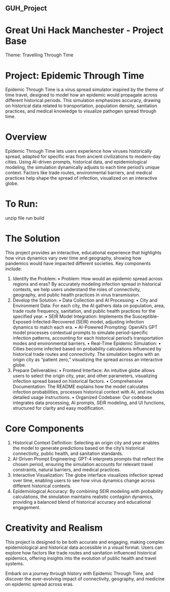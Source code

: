 ## GUH_Project

# Great Uni Hack Manchester - Project Base

Theme: Travelling Through Time

# Project: Epidemic Through Time

Epidemic Through Time is a virus spread simulator inspired by the theme of time travel, designed to model how an epidemic would propagate across different historical periods. This simulation emphasizes accuracy, drawing on historical data related to transportation, population density, sanitation practices, and medical knowledge to visualize pathogen spread through time.

# Overview

Epidemic Through Time lets users experience how viruses historically spread, adapted for specific eras from ancient civilizations to modern-day cities. Using AI-driven prompts, historical data, and epidemiological modeling, the simulation dynamically adjusts to each time period’s unique context. Factors like trade routes, environmental barriers, and medical practices help shape the spread of infection, visualized on an interactive globe.

# To Run:
unzip file
run build


# The Solution

This project provides an interactive, educational experience that highlights how virus dynamics vary over time and geography, showing how pandemics would have impacted different societies. Key components include:
1.	Identify the Problem:
•	Problem: How would an epidemic spread across regions and eras? By accurately modeling infection spread in historical contexts, we help users understand the roles of connectivity, geography, and public health practices in virus transmission.
2.	Develop the Solution:
•	Data Collection and AI Processing:
•	City and Environment Data: For each city, the AI gathers data on population, area, trade route frequency, sanitation, and public health practices for the specified year.
•	SEIR Model Integration: Implements the Susceptible-Exposed-Infected-Recovered (SEIR) model, adjusting infection dynamics to match each era.
•	AI-Powered Prompting: OpenAI’s GPT model processes contextual prompts to simulate period-specific infection patterns, accounting for each historical period’s transportation modes and environmental barriers.
•	Real-Time Epidemic Simulation:
•	Cities become infected based on probability calculations influenced by historical trade routes and connectivity. The simulation begins with an origin city as “patient zero,” visualizing the spread across an interactive globe.
3.	Prepare Deliverables:
•	Frontend Interface: An intuitive globe allows users to select the origin city, year, and other parameters, visualizing infection spread based on historical factors.
•	Comprehensive Documentation: The README explains how the model calculates infection probabilities, processes historical context with AI, and includes detailed usage instructions.
•	Organized Codebase: Our codebase integrates data processing, AI prompts, SEIR modeling, and UI functions, structured for clarity and easy modification.

# Core Components

1.	Historical Context Definition: Selecting an origin city and year enables the model to generate predictions based on the city’s historical connectivity, public health, and sanitation standards.
2.	AI-Driven Prompt Engineering: GPT-4 interprets prompts that reflect the chosen period, ensuring the simulation accounts for relevant travel constraints, natural barriers, and medical practices.
3.	Interactive Visualization: The globe interface visualizes infection spread over time, enabling users to see how virus dynamics change across different historical contexts.
4.	Epidemiological Accuracy: By combining SEIR modeling with probability calculations, the simulation maintains realistic contagion dynamics, providing a balanced blend of historical accuracy and educational engagement.

# Creativity and Realism

This project is designed to be both accurate and engaging, making complex epidemiological and historical data accessible in a visual format. Users can explore how factors like trade routes and sanitation influenced historical epidemics, offering insights into the evolution of public health and travel systems.

Embark on a journey through history with Epidemic Through Time, and discover the ever-evolving impact of connectivity, geography, and medicine on epidemic spread across eras.
